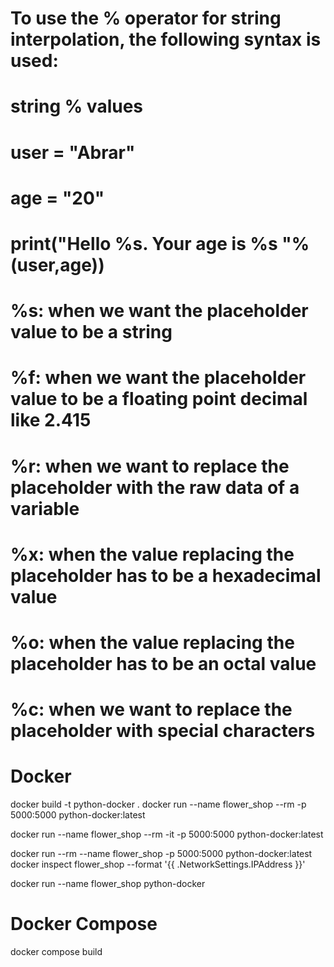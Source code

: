 # To use the % operator for string interpolation, the following syntax is used:
# string % values
# user = "Abrar"
# age = "20"
# print("Hello %s. Your age is %s "%(user,age))
# %s: when we want the placeholder value to be a string
# %f: when we want the placeholder value to be a floating point decimal like 2.415
# %r: when we want to replace the placeholder with the raw data of a variable
# %x: when the value replacing the placeholder has to be a hexadecimal value
# %o: when the value replacing the placeholder has to be an octal value
# %c: when we want to replace the placeholder with special characters


# Docker
docker build -t python-docker .
docker run --name flower_shop --rm -p 5000:5000 python-docker:latest

docker run --name flower_shop --rm -it -p 5000:5000 python-docker:latest

docker run --rm --name flower_shop -p 5000:5000 python-docker:latest
docker inspect flower_shop --format '{{ .NetworkSettings.IPAddress }}'

docker run --name flower_shop  python-docker

# Docker Compose
docker compose build
